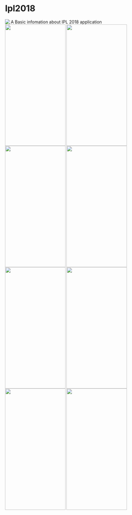 # Ipl2018
A Basic infomation about IPL 2018 application
<img align="left" src="https://raw.githubusercontent.com/KodiMadhavarao/Ipl2018/master/screenshots/Screenshot_1523603168.png">
<img align="left" width="200" height="400" src="https://raw.githubusercontent.com/KodiMadhavarao/Ipl2018/master/screenshots/Screenshot_1523445650.png">
<img align="left" width="200" height="400" src="https://raw.githubusercontent.com/KodiMadhavarao/Ipl2018/master/screenshots/Screenshot_1523603139.png">
<img align="left" width="200" height="400" src="https://raw.githubusercontent.com/KodiMadhavarao/Ipl2018/master/screenshots/Screenshot_1523603100.png">
<img align="left" width="200" height="400" src="https://raw.githubusercontent.com/KodiMadhavarao/Ipl2018/master/screenshots/Screenshot_1523603088.png">
<img align="left" width="200" height="400" src="https://raw.githubusercontent.com/KodiMadhavarao/Ipl2018/master/screenshots/Screenshot_1523445709.png">
<img align="left" width="200" height="400" src="https://raw.githubusercontent.com/KodiMadhavarao/Ipl2018/master/screenshots/Screenshot_1523445690.png">
<img align="left" width="200" height="400" src="https://raw.githubusercontent.com/KodiMadhavarao/Ipl2018/master/screenshots/Screenshot_1523445657.png">
<img align="left" width="200" height="400" src="https://raw.githubusercontent.com/KodiMadhavarao/Ipl2018/master/screenshots/Screenshot_1523445652.png">

